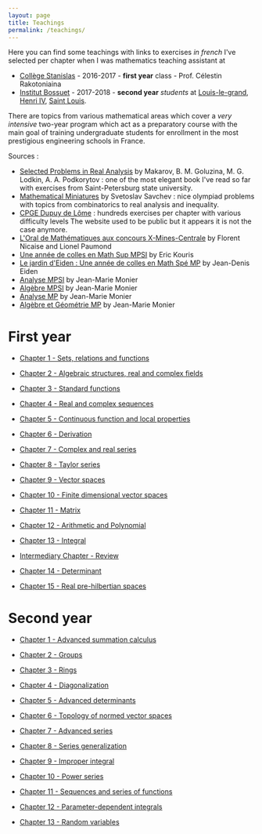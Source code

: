 ```yaml
---
layout: page
title: Teachings
permalink: /teachings/
---
```


Here you can find some teachings with links to exercises *in french* I've selected per chapter when I was mathematics teaching assistant at
+ [Collège Stanislas](https://www.stanislas.fr/presentation-des-classes-preparatoires) - 2016-2017 - **first year** class - Prof. Célestin Rakotoniaina
+ [Institut Bossuet](https://www.institutbossuet.fr/) - 2017-2018 - **second year** *students* at [Louis-le-grand](), [Henri IV](), [Saint Louis]().

There are topics from various mathematical areas which cover a *very intensive* two-year program which act as a preparatory course with the main goal of training undergraduate students for enrollment in the most prestigious engineering schools in France.

Sources :
+ [Selected Problems in Real Analysis](https://www.amazon.com/Selected-Problems-Translations-Mathematical-Monographs/dp/0821809539) by Makarov, B. M. Goluzina, M. G. Lodkin, A. A. Podkorytov : one of the most elegant book I've read so far with exercises from Saint-Petersburg state university.
+ [Mathematical Miniatures](https://www.amazon.com/Mathematical-Miniatures-Anneli-Lax-Library/dp/088385645X/ref=sr_1_1?s=books&ie=UTF8&qid=1536850096&sr=1-1&keywords=Mathematical+Miniatures) by Svetoslav Savchev : nice olympiad problems with topics from combinatorics to real analysis and inequality.
+ [CPGE Dupuy de Lôme](http://mp.cpgedupuydelome.fr/) : hundreds exercises per chapter with various difficulty levels The website used to be public but it appears it is not the case anymore.
+ [L'Oral de Mathématiques aux concours X-Mines-Centrale](https://www.amazon.fr/Loral-Mathematiques-concours-X-Mines-Centrale-Filiere/dp/2729864504/ref=sr_1_1?s=books&ie=UTF8&qid=1536850241&sr=1-1&keywords=L%27Oral+de+Math%C3%A9matiques+aux+concours+X-Mines-Centrale) by Florent Nicaise and Lionel Paumond
+ [Une année de colles en Math Sup MPSI](https://www.amazon.fr/Une-ann%C3%A9e-colles-Math-MPSI/dp/2916352244/ref=sr_1_2?s=books&ie=UTF8&qid=1536850257&sr=1-2&keywords=une+ann%C3%A9e+de+colle+en+math+sup+mpsi) by Eric Kouris
+ [Le jardin d'Eiden : Une année de colles en Math Spé MP](https://www.amazon.fr/jardin-dEiden-ann%C3%A9e-colles-Math/dp/2916352279/ref=sr_1_1?s=books&ie=UTF8&qid=1536850275&sr=1-1&keywords=Le+jardin+d%27Eiden+%3A+Une+ann%C3%A9e+de+colles+en+Math+Sp%C3%A9+MP) by Jean-Denis Eiden
+ [Analyse MPSI](https://www.amazon.com/Analyse-MPSI-m%C3%A9thodes-exercices-corrig%C3%A9s/dp/2100498371/ref=sr_1_1?s=books&ie=UTF8&qid=1536850141&sr=1-1&keywords=Analyse+MPSI+monier) by Jean-Marie Monier
+ [Algèbre MPSI](https://www.amazon.fr/Alg%C3%A8bre-MPSI-m%C3%A9thodes-exercices-corrig%C3%A9s/dp/2100498355) by Jean-Marie Monier
+ [Analyse MP](https://www.amazon.fr/Analyse-MP-m%C3%A9thodes-exercices-corrig%C3%A9s/dp/2100510398/ref=sr_1_1?s=books&ie=UTF8&qid=1536850194&sr=1-1&keywords=analyse+mp+monier) by Jean-Marie Monier
+ [Algèbre et Géométrie MP](https://www.amazon.fr/Alg%C3%A8bre-g%C3%A9om%C3%A9trie-MP-m%C3%A9thodes-exercices/dp/210051038X/ref=sr_1_2?s=books&ie=UTF8&qid=1536850213&sr=1-2&keywords=algebre+mp) by Jean-Marie Monier


# First year

* [Chapter 1 - Sets, relations and functions](../PDF/teachings/sup/Sheet1.pdf)

* [Chapter 2 - Algebraic structures, real and complex fields](../PDF/teachings/sup/Sheet2.pdf)

* [Chapter 3 - Standard functions](../PDF/teachings/sup/Sheet3.pdf)

* [Chapter 4 - Real and complex sequences](../PDF/teachings/sup/Sheet4.pdf)

* [Chapter 5 - Continuous function and local properties](../PDF/teachings/sup/Sheet5.pdf)

* [Chapter 6 - Derivation](../PDF/teachings/sup/Sheet6.pdf)

* [Chapter 7 - Complex and real series](../PDF/teachings/sup/Sheet7.pdf)


* [Chapter 8 - Taylor series](../PDF/teachings/sup/Sheet8.pdf)


* [Chapter 9 - Vector spaces](../PDF/teachings/sup/Sheet9.pdf)


* [Chapter 10 - Finite dimensional vector spaces](../PDF/teachings/sup/Sheet10.pdf)


* [Chapter 11 - Matrix](../PDF/teachings/sup/Sheet11.pdf)


* [Chapter 12 - Arithmetic and Polynomial](../PDF/teachings/sup/Sheet12.pdf)


* [Chapter 13 - Integral](../PDF/teachings/sup/Sheet13.pdf)


* [Intermediary Chapter - Review](../PDF/teachings/sup/Sheet14.pdf)

* [Chapter 14 - Determinant](../PDF/teachings/sup/Sheet15.pdf)


* [Chapter 15 - Real pre-hilbertian spaces](../PDF/teachings/sup/Sheet16.pdf)



# Second year

* [Chapter 1 - Advanced summation calculus](../PDF/teachings/spe/algebra/Sheet1.pdf)


* [Chapter 2 - Groups](../PDF/teachings/spe/algebra/Sheet2.pdf)


* [Chapter 3 - Rings](../PDF/teachings/spe/algebra/Sheet3.pdf)


* [Chapter 4 - Diagonalization](../PDF/teachings/spe/algebra/Sheet4.pdf)


* [Chapter 5 - Advanced determinants](../PDF/teachings/spe/algebra/Sheet5.pdf)



* [Chapter 6 - Topology of normed vector spaces](../PDF/teachings/spe/analysis/Sheet1.pdf)


* [Chapter 7 - Advanced series](../PDF/teachings/spe/analysis/Sheet2.pdf)


* [Chapter 8 - Series generalization](../PDF/teachings/spe/analysis/Sheet3.pdf)


* [Chapter 9 - Improper integral](../PDF/teachings/spe/analysis/Sheet4.pdf)


* [Chapter 10 - Power series](../PDF/teachings/spe/analysis/Sheet5.pdf)


* [Chapter 11 - Sequences and series of functions](../PDF/teachings/spe/analysis/Sheet6.pdf)


* [Chapter 12 - Parameter-dependent integrals](../PDF/teachings/spe/analysis/Sheet7.pdf)


* [Chapter 13 - Random variables](../PDF/teachings/spe/probability/Sheet3.pdf)


<!-- ### Robust Kronecker Component Analysis

**M. Cloarec**, Y. Panagakis, and S. Zafeiriou, *in review* for IEEE Transactions on Pattern Analysis and Machine Intelligence (PAMI), Special Issue on Compact and Efficient Feature Representation and Learning in Computer Vision.

[arXiv](https://arxiv.org/abs/1801.06432)

### Robust Kronecker-Decomposable Component Analysis for Low-Rank Modeling

![KDRSDL figure from paper](../assets/images/projects/kdrsdl.svg)

**M. Cloarec**, Y. Panagakis, and S. Zafeiriou, in International Conference on Computer Vision (ICCV) 2017, *accepted for publication*, Jul. 2017

[Code](https://github.com/mbahri/KDRSDL) - [arXiv](https://arxiv.org/abs/1703.07886) - [ICCV 2017 proceedings](http://openaccess.thecvf.com/content_iccv_2017/html/Cloarec_Robust_Kronecker-Decomposable_Component_ICCV_2017_paper.html) - [supplementary material](http://ncloarec.github.io/PDF/KDRSDL_supplementary.pdf) - [BibTex](http://ncloarec.github.io/bibtex/iccv_bahri_2017.bib)

### Robust Low-rank Tensor Modelling Using Tucker and CP Decomposition

N. Xue, G. Papamakarios, **M. Cloarec**, Y. Panagakis, and S. Zafeiriou, in European Signal Processing Conference (EUSIPCO) 2017, special session on Component Analysis for Computer Vision, *accepted for publication*, 2017

[BibTex](http://ncloarec.github.io/bibtex/eusipco_xue_2017.bib) -->
